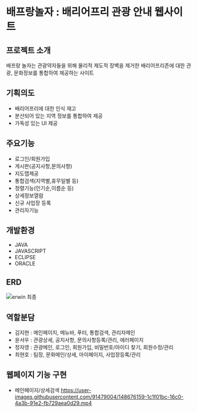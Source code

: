 # 배프랑놀자 : 배리어프리 관광 안내 웹사이트

## 프로젝트 소개
배프랑 놀자는 관광약자들을 위해 물리적 제도적 장벽을 제거한 배리어프리존에 대한 관광, 문화정보를 통합하여 제공하는 사이트

## 기획의도
- 배리어프리에 대한 인식 재고
- 분산되어 있는 지역 정보를 통합하여 제공
- 가독성 있는 UI 제공

## 주요기능
- 로그인/회원가입
- 게시판(공지사항,문의사항)
- 지도맵제공
- 통합검색(지역별,휴무일별 등)
- 정렬기능(인기순,이름순 등)
- 상세정보열람
- 신규 사업장 등록
- 관리자기능

## 개발환경
- JAVA
- JAVASCRIPT
- ECLIPSE
- ORACLE

## ERD
![erwin 최종](https://user-images.githubusercontent.com/91479004/148675883-0855efe7-7937-49bd-b83b-e01194c58741.png)

## 역할분담
- 김지현 : 메인페이지, 메뉴바, 푸터, 통합검색, 관리자메인
- 윤서우 : 관광상세, 공지사항, 문의사항등록/관리, 에러페이지
- 정자영 : 관광메인, 로그인, 회원가입, 비밀번호/아이디 찾기, 회원수정/관리
- 최현호 : 팀장, 문화메인/상세, 마이페이지, 사업장등록/관리

## 웹페이지 기능 구현
- 메인페이지/상세검색
https://user-images.githubusercontent.com/91479004/148676159-1c1f01bc-16c0-4a3b-91e2-fb729aea0d29.mp4


